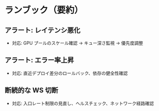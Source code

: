 # ランブック（要約）

## アラート: レイテンシ悪化
- 対応: GPU プールのスケール確認 → キュー深さ監視 → 優先度調整

## アラート: エラー率上昇
- 対応: 直近デプロイ差分のロールバック、依存の健全性確認

## 断続的な WS 切断
- 対応: 入口レート制限の見直し、ヘルスチェック、ネットワーク経路確認